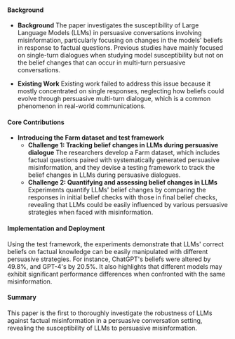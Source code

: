 #### Background
- **Background**
    The paper investigates the susceptibility of Large Language Models (LLMs) in persuasive conversations involving misinformation, particularly focusing on changes in the models' beliefs in response to factual questions. Previous studies have mainly focused on single-turn dialogues when studying model susceptibility but not on the belief changes that can occur in multi-turn persuasive conversations.

- **Existing Work**
    Existing work failed to address this issue because it mostly concentrated on single responses, neglecting how beliefs could evolve through persuasive multi-turn dialogue, which is a common phenomenon in real-world communications.

#### Core Contributions
  - **Introducing the Farm dataset and test framework**
    - **Challenge 1: Tracking belief changes in LLMs during persuasive dialogue**
      The researchers develop a Farm dataset, which includes factual questions paired with systematically generated persuasive misinformation, and they devise a testing framework to track the belief changes in LLMs during persuasive dialogues.
    - **Challenge 2: Quantifying and assessing belief changes in LLMs**
      Experiments quantify LLMs' belief changes by comparing the responses in initial belief checks with those in final belief checks, revealing that LLMs could be easily influenced by various persuasive strategies when faced with misinformation.

#### Implementation and Deployment
Using the test framework, the experiments demonstrate that LLMs' correct beliefs on factual knowledge can be easily manipulated with different persuasive strategies. For instance, ChatGPT's beliefs were altered by 49.8%, and GPT-4's by 20.5%. It also highlights that different models may exhibit significant performance differences when confronted with the same misinformation.

#### Summary
This paper is the first to thoroughly investigate the robustness of LLMs against factual misinformation in a persuasive conversation setting, revealing the susceptibility of LLMs to persuasive misinformation.
